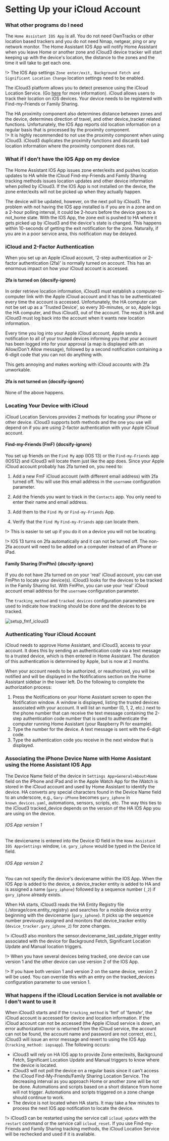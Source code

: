 # Setting Up your iCloud Account

### What other programs do I need
The `Home Assistant IOS App` is all. You do not need OwnTracks or other location based trackers and you do not need Nmap, netgear, ping or any network monitor. The Home Assistant IOS App will notify Home Assistant when you leave Home or another zone and iCloud3 device tracker will start keeping up with the device's location, the distance to the zones and the time it will take to get each one.

!> The IOS App settings `Zone enter/exit, Background Fetch and Significant Location Change` location settings need to be enabled. 

The iCloud3 platform allows you to detect presence using the  iCloud Location Service. (Go [here](https://www.icloud.com/) for more information). iCloud allows users to track their location on iOS devices. Your device needs to be registered with Find-my-Friends or Family Sharing.

The HA proximity component also determines distance between zones and the device, determines direction of travel, and other device_tracker related functions. Unfortunately, the IOS App reports old location information on a regular basis that is processed by the proximity component. 
​		
!> It is highly recommended to not use the proximity component when using iCloud3. iCloud3 duplicates the proximity functions and discards bad location information where the proximity component does not.

### What if I don't have the IOS App on my device
The Home Assistant IOS App issues zone enter/exits and pushes location updates to HA while the iCloud Find-my-Friends and Family Sharing tracking methods issues location updates and other device information when polled by iCloud3. If the IOS App is not installed on the device, the zone enter/exits will not be picked up when they actually happen.

The device will be updated, however, on the next poll by iCloud3. The problem with not having the IOS app installed is if you are in a zone and on a 2-hour polling interval, it could be 2-hours before the device goes to a not_home state. With the IOS App, the zone exit is pushed to HA where it gets picked up by iCloud3 and the device's state is changed. This happens within 10-seconds of getting the exit notification for the zone. Naturally, if you are in a poor service area, this notification may be delayed.

###  iCloud and 2-Factor Authentication
When you set up an Apple iCloud account, '2-step authentication or 2-factor authentication (2fa)' is normally turned on account. This has an enormous impact on how your iCloud account is accessed. 

#### 2fa is turned on {docsify-ignore}
In order retrieve location information, iCloud3 must establish a computer-to-computer link with the Apple iCloud account and it has to be authenticated every time the account is accessed. Unfortunately, the HA computer can not be set up as a 'Trusted Device', so every 30-minutes, or so, Apple logs the HA computer, and thus iCloud3, out of the account. The result is HA and iCloud3 must log back into the account when it wants new location information. 

  Every time you log into your Apple iCloud account, Apple sends a notification to all of your trusted devices informing you that your account has been logged into for your approval (a map is displayed with an Allow/Don't Allow message), followed by a second notification containing a 6-digit code that you can not do anything with.  

  This gets annoying and makes working with iCloud accounts with 2fa unworkable.

#### 2fa is not turned on {docsify-ignore}
None of the above happens.


### Locating Your Device with iCloud
iCloud Location Services provides 2 methods for locating your iPhone or other device. iCloud3 supports both methods and the one you use will depend on if you are using 2-factor authentication with your Apple iCloud account.


#### Find-my-Friends (FmF) {docsify-ignore}
You set up friends on the `Find My` app (IOS 13) or the `Find-my-Friends` app (IOS12) and iCloud3 will locate them just like the app does. Since your Apple iCloud account probably has 2fa turned on, you need to:

  1. Add a new FmF iCloud account (with different email address) with 2fa turned off. You will use this email address in the `username` configuration parameter.

  2. Add the friends you want to track in the `Contacts` app. You only need to enter their name and email address.

  3. Add them to the `Find My` or `Find-my-Friends` App.

  4. Verify that the `Find My` `Find-my-Friends` app can locate them.

!> This is easier to set up if you do it on a device you will not be locating. 

!> IOS 13 turns on 2fa automatically and it can not be turned off. The non-2fa account will need to be added on a computer instead of an iPhone or iPad.

#### Family Sharing (FmPhn) {docsify-ignore}
If you do not have 2fa turned on on your 'real' iCloud account, you can use FmPhn to locate your device(s). iCloud3 looks for the devices to be tracked in the Family Sharing list. With FmPhn, you can use your 'real' iCloud account email address for the `username`  configuration parameter.

The `tracking_method` and `tracked_devices` configuration parameters are used to indicate how tracking should be done and the devices to be tracked.


![setup_fmf_icloud3](../images/setup_fmf_icloud3.jpg)

### Authenticating Your iCloud Account
iCloud needs to approve Home Assistant, and iCloud3, access to your account. It does this by sending an authentication code via a text message to a trusted device, which is then entered in Home Assistant. The duration of this authentication is determined by Apple, but is now at 2 months.  

When your account needs to be authorized, or reauthorized, you will be notified and will be displayed in the Notifications section on the Home Assistant sidebar in the lower left. Do the following to complete the authorization process:  

1. Press the Notifications on your Home Assistant screen to open the Notification window. A window is displayed, listing the trusted devices associated with your account. It will list an number (0, 1, 2, etc.) next to the phone number that can receive the text message containing the 2-step authentication code number that is used to authenticate the computer running Home Assistant (your Raspberry Pi for example).
1. Type the number for the device. A text message is sent with the 6-digit code.
1. Type the authentication code you receive in the next window that is displayed.

### Associating the iPhone Device Name with Home Assistant using the Home Assistant IOS App
The Device Name field of the device in `Settings App>General>About>Name` field on the iPhone and iPad and in the Apple Watch App for the iWatch is stored in the iCloud account and used by Home Assistant to identify the device. HA converts any special characters found in the Device Name field to an underscore, e.g., `Gary-iPhone` becomes `gary_iphone` in `known_devices.yaml`, automations, sensors, scripts, etc. The way this ties to the iCloud3 tracked_device depends on the version of the HA IOS App you are using on the device.

###### IOS App version 1
The devicename is entered into the Device ID field in the `Home Assistant IOS App>Settings` window, i.e. `gary_iphone` would be typed in the Device Id field.

###### IOS App version 2
You can not specify the device's devicename within the IOS App. When the IOS App is added to the device, a device_tracker entity is added to HA and is assigned a name (`gary_iphone`) followed by a sequence number (`_2`) if `gary_iphone` already exists. 

When HA starts, iCloud3 reads the HA Entity Registry file (./storage/core.entity_registry) and searches for a mobile device entry beginning with the devicename (`gary_iphone`). It picks up the sequence number previously assigned and monitors that device_tracker entity (`device_tracker.gary_iphone_2`) for zone changes.

!> iCloud3 also monitors the sensor.devicename_last_update_trigger entity associated with the device for Background Fetch, Significant Location Update and Manual location triggers.

!> When you have several devices being tracked, one device can use version 1 and the other device can use version 2 of the IOS App.

!> If you have both version 1 and version 2 on the same device, version 2 will be used. You can override this with an entry on the tracked_devices configuration parameter to use version 1.

### What happens if the iCloud Location Service is not available or I don't want to use it
When iCloud3 starts and if the `tracking_method` is 'fmf' of 'famshr', the iCloud account is accessed for device and location information. If the iCloud account can not be accessed (the Apple iCloud service is down, an error authorization error is returned from the iCloud service, the account can not be found, the account name and password are not correct, etc.), iCloud3 will issue an error message and revert to using the IOS App (`tracking_method: iopsapp`). The following occurs:

- iCloud3 will rely on HA IOS app to provide Zone enter/exits, Background Fetch, Significant Location Update and Manual triggers to know where the device is located.
- iCloud3 will not poll the device on a regular basis since it can't access the iCloud Find-My-Friends/Family Sharing Location Service. The decreasing interval as you approach Home or another zone will be not be done. Automations and scripts based on a short distance from home will not trigger. Automations and scripts triggered on a zone change should continue to work.
- The device is not located when HA starts. It may take a few minutes to process the next IOS app notification to locate the device.

!> iCloud3 can be restarted using the service call  `icloud_update` with the `restart` command or the service call `icloud_reset`. If you use Find-my-Friends and Family Sharing tracking methods, the iCloud Location Service will be rechecked and used if it is available. 

